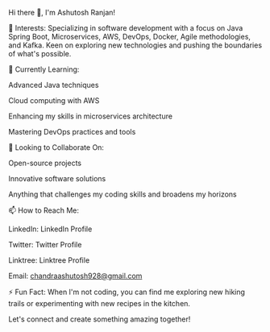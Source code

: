 Hi there 👋, I'm Ashutosh Ranjan!

👀 Interests: Specializing in software development with a focus on Java Spring Boot, Microservices, AWS, DevOps, Docker, Agile methodologies, and Kafka. Keen on exploring new technologies and pushing the boundaries of what's possible.

🌱 Currently Learning:

Advanced Java techniques

Cloud computing with AWS

Enhancing my skills in microservices architecture

Mastering DevOps practices and tools

💞️ Looking to Collaborate On:

Open-source projects

Innovative software solutions

Anything that challenges my coding skills and broadens my horizons

📫 How to Reach Me:

LinkedIn: LinkedIn Profile

Twitter: Twitter Profile

Linktree: Linktree Profile

Email: chandraashutosh928@gmail.com

⚡ Fun Fact: When I'm not coding, you can find me exploring new hiking trails or experimenting with new recipes in the kitchen.

Let's connect and create something amazing together!
